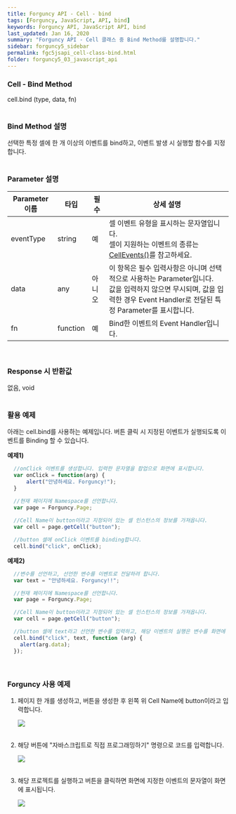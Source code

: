 ```yaml
---
title: Forguncy API - Cell - bind
tags: [Forguncy, JavaScript, API, bind]
keywords: Forguncy API, JavaScript API, bind
last_updated: Jan 16, 2020
summary: "Forguncy API - Cell 클래스 중 Bind Method를 설명합니다."
sidebar: forguncy5_sidebar
permalink: fgc5jsapi_cell-class-bind.html
folder: forguncy5_03_javascript_api
---
```


### Cell - Bind Method
cell.bind (type, data, fn)
<br /><br />

### Bind Method 설명
선택한 특정 셀에 한 개 이상의 이벤트를 bind하고, 이벤트 발생 시 실행할 함수를 지정합니다.
<br /><br />

### Parameter 설명

| Parameter 이름 | 타입 | 필수 | 상세 설명 |
| --- | --- | --- | --- |
| eventType | string | 예	| 셀 이벤트 유형을 표시하는 문자열입니다. <br />셀이 지원하는 이벤트의 종류는 [CellEvents()]()를 참고하세요. |
| data | any | 아니오	| 이 항목은 필수 입력사항은 아니며 선택적으로 사용하는 Parameter입니다. <br />값을 입력하지 않으면 무시되며, 값을 입력한 경우 Event Handler로 전달된 특정 Parameter를 표시합니다.|
| fn | function | 예 | Bind한 이벤트의 Event Handler입니다. |

<br />

### Response 시 반환값
없음, void
<br /><br />

### 활용 예제
아래는 cell.bind를 사용하는 예제입니다. 버튼 클릭 시 지정된 이벤트가 실행되도록 이벤트를 Binding 할 수 있습니다.
<br />

**예제1)**

~~~javascript
  //onClick 이벤트를 생성합니다. 입력한 문자열을 팝업으로 화면에 표시합니다.
  var onClick = function(arg) {
      alert("안녕하세요. Forguncy!");
  }

  //현재 페이지에 Namespace를 선언합니다.
  var page = Forguncy.Page;
  
  //Cell Name이 button이라고 지정되어 있는 셀 인스턴스의 정보를 가져옵니다.
  var cell = page.getCell("button");

  //button 셀에 onClick 이벤트를 binding합니다.
  cell.bind("click", onClick);
~~~

**예제2)**

~~~javascript
  //변수를 선언하고, 선언한 변수를 이벤트로 전달하려 합니다.
  var text = "안녕하세요. Forguncy!!";

  //현재 페이지에 Namespace를 선언합니다.
  var page = Forguncy.Page;

  //Cell Name이 button이라고 지정되어 있는 셀 인스턴스의 정보를 가져옵니다.
  var cell = page.getCell("button");

  //button 셀에 text라고 선언한 변수를 입력하고, 해당 이벤트의 실행은 변수를 화면에 표시하도록 합니다.
  cell.bind("click", text, function (arg) {
    alert(arg.data);
  });
~~~

<br />

### Forguncy 사용 예제

1. 페이지 한 개를 생성하고, 버튼을 생성한 후 왼쪽 위 Cell Name에 button이라고 입력합니다.

    ![]({{site.url}}/images/forguncy5/ex-ss_cell-bind-01.png)
    <br /><br />

2. 해당 버튼에 "자바스크립트로 직접 프로그래밍하기" 명령으로 코드를 입력합니다.

    ![]({{site.url}}/images/forguncy5/ex-ss_cell-bind-02.png)
    <br /><br />
    
3. 해당 프로젝트를 실행하고 버튼을 클릭하면 화면에 지정한 이벤트의 문자열이 화면에 표시됩니다.

    ![]({{site.url}}/images/forguncy5/ex-ss_cell-bind-03.gif)

<br /><br />